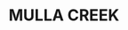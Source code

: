 ---
lastmod: '2025-04-06T06:05:20+00:00'
latitude: -31.088119
layout: suburb
longitude: 151.246189
postcode: '2352'
state: NSW
title: MULLA CREEK
url: /nsw/mulla-creek/
---